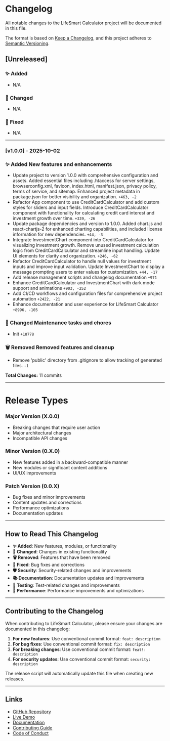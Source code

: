 # Changelog

All notable changes to the LifeSmart Calculator project will be documented in this file.

The format is based on [Keep a Changelog](https://keepachangelog.com/en/1.0.0/),
and this project adheres to [Semantic Versioning](https://semver.org/spec/v2.0.0.html).

## [Unreleased]

### ✨ Added
- N/A

### 🔧 Changed
- N/A

### 🐛 Fixed
- N/A

---

### [v1.0.0] - 2025-10-02

### ✨ Added New features and enhancements
- Update project to version 1.0.0 with comprehensive configuration and assets. Added essential files including .htaccess for server settings, browserconfig.xml, favicon, index.html, manifest.json, privacy policy, terms of service, and sitemap. Enhanced project metadata in package.json for better visibility and organization. `+463, -2`
- Refactor App component to use CreditCardCalculator and add custom styles for sliders and input fields. Introduce CreditCardCalculator component with functionality for calculating credit card interest and investment growth over time. `+339, -26`
- Update package dependencies and version to 1.0.0. Added chart.js and react-chartjs-2 for enhanced charting capabilities, and included license information for new dependencies. `+44, -3`
- Integrate InvestmentChart component into CreditCardCalculator for visualizing investment growth. Remove unused investment calculation logic from CreditCardCalculator and streamline input handling. Update UI elements for clarity and organization. `+246, -62`
- Refactor CreditCardCalculator to handle null values for investment inputs and improve input validation. Update InvestmentChart to display a message prompting users to enter values for customization. `+44, -17`
- Add release management scripts and changelog documentation `+971`
- Enhance CreditCardCalculator and InvestmentChart with dark mode support and animations `+903, -252`
- Add CI/CD workflows and configuration files for comprehensive project automation `+2422, -21`
- Enhance documentation and user experience for LifeSmart Calculator `+8996, -105`

### 🔧 Changed Maintenance tasks and chores
- Init `+18778`

### 🗑️ Removed Removed features and cleanup
- Remove 'public' directory from .gitignore to allow tracking of generated files. `-1`

**Total Changes:** 11 commits

---

# Release Types

### Major Version (X.0.0)
- Breaking changes that require user action
- Major architectural changes
- Incompatible API changes

### Minor Version (0.X.0)
- New features added in a backward-compatible manner
- New modules or significant content additions
- UI/UX improvements

### Patch Version (0.0.X)
- Bug fixes and minor improvements
- Content updates and corrections
- Performance optimizations
- Documentation updates

---

## How to Read This Changelog

- **✨ Added**: New features, modules, or functionality
- **🔧 Changed**: Changes in existing functionality
- **🗑️ Removed**: Features that have been removed
- **🐛 Fixed**: Bug fixes and corrections
- **🛡️ Security**: Security-related changes and improvements
- **📚 Documentation**: Documentation updates and improvements
- **🧪 Testing**: Test-related changes and improvements
- **🚀 Performance**: Performance improvements and optimizations

---

## Contributing to the Changelog

When contributing to LifeSmart Calculator, please ensure your changes are documented in this changelog:

1. **For new features**: Use conventional commit format: `feat: description`
2. **For bug fixes**: Use conventional commit format: `fix: description`
3. **For breaking changes**: Use conventional commit format: `feat!: description`
4. **For security updates**: Use conventional commit format: `security: description`

The release script will automatically update this file when creating new releases.

---

## Links

- [GitHub Repository](https://github.com/your-username/lifesmart-calculator)
- [Live Demo](https://lifesmart-calculator.com)
- [Documentation](https://docs.lifesmart-calculator.com)
- [Contributing Guide](CONTRIBUTING.md)
- [Code of Conduct](CODE_OF_CONDUCT.md)
